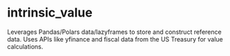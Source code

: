 # intrinsic_value

Leverages Pandas/Polars data/lazyframes to store and construct reference data.
Uses APIs like yfinance and fiscal data from the US Treasury for value calculations.
